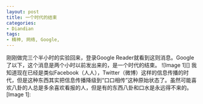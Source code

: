 ```yaml
---
layout: post
title: 一个时代的结束
categories:
- Diandian
tags:
- 精神, 网络, Google, 
---
```

刚刚做完三个半小时的实验回来，登录Google Reader就看到这则消息。Google了以下，这个消息是两个小时以前发出来的，是一个时代的结束。 !\[Image 1\]\[\] 我知道现在已经是类似Facebook（人人），Twitter（微博）这样的信息传播的时代，但是这种东西其实把信息传播降级到“口口相传”这种原始状态了。虽然可能喜欢八卦的人总是多余喜欢看报的人，但是有的东西八卦和口水是永远得不来的。 \[Image 1\]: